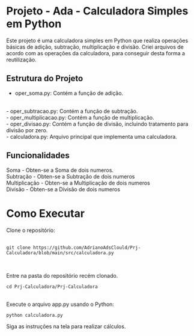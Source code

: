 # Projeto - Ada - Calculadora Simples em Python

Este projeto é uma calculadora simples em Python que realiza operações básicas de adição, subtração, multiplicação e divisão. Criei arquivos de acordo com as operações da calculadora, para conseguir desta forma a reutilização.

## Estrutura do Projeto


 - oper_soma.py: Contém a função de adição.
 <br>
 - oper_subtracao.py: Contém a função de subtração.
 <br>
 - oper_multiplicacao.py: Contém a função de multiplicação.
 <br>
- oper_divisao.py: Contém a função de divisão, incluindo tratamento para divisão por zero.
<br>
- calculadora.py: Arquivo principal que implementa uma calculadora.

## Funcionalidades

  Soma - Obten-se a Soma de dois numeros.
  <br>
  Subtração - Obten-se a Subtração de dois numeros
  <br>
  Multiplicação - Obten-se a Multiplicação de dois numeros
  <br>
  Divisão - Obten-se a Divisão de dois numeros

# Como Executar
Clone o repositório:
<br>
<br>

``` terminal
git clone https://github.com/AdrianoAdsClould/Prj-Calculadora/blob/main/src/calculadora.py

```
<br>

Entre na pasta do repositório recém clonado.

``` terminal
cd Prj-Calculadora/Prj-Calculadora
```
<br>
Execute o arquivo app.py usando o Python:

```terminal
python calculadora.py
```
Siga as instruções na tela para realizar cálculos.